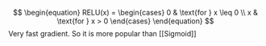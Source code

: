 $$
\begin{equation} RELU(x) = \begin{cases} 0 & \text{for } x \leq 0 \\ x & \text{for } x > 0 \end{cases} \end{equation}
$$
Very fast gradient. So it is more popular than [[Sigmoid]]